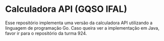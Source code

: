 # Calculadora API (GQSO IFAL)

Esse repositório implementa uma versão da calculadora API utilizando a linguagem de programação Go. Caso queira ver a implementação em Java, favor ir para o repositório da turma 924.
